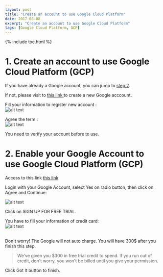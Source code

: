 ```yaml
---
layout: post
title: "Create an account to use Google Cloud Platform"
date: 2017-08-08
excerpt: "Create an account to use Google Cloud Platform"
tags: [Google Cloud Platform, GCP]
---
```


{% include toc.html %}

# 1. Create an account to use Google Cloud Platform (GCP) 

If you have already a Google account, you can jump to [step 2](https://lequanglong.github.io/create-google-cloud-platform/#2-enable-your-google-account-to-use-google-cloud-platform-gcp).

If not, please visit to  [this link ](https://accounts.google.com/SignUp?hl=en) to create a new Google acccount.

Fill your information to register new account : <br>
![alt text](https://farm5.staticflickr.com/4409/36325283152_2f93e0b54e_o.jpg "Fill your information to register new account")

Agree the term : <br>
![alt text](https://farm5.staticflickr.com/4365/36096551520_4fccbb1dea_o.jpg "Agree the term")

You need to verify your account before to use.

# 2. Enable your Google Account to use Google Cloud Platform (GCP) 

Access to this link [this link](http://console.cloud.google.com)

Login with your Google Account, select Yes on radio button, then click on Agree and Continue: <br>

![alt text](https://farm5.staticflickr.com/4372/36356121721_fa723f513b_o.jpg "Sign up for free trial to use GCP")

Click on SIGN UP FOR FREE TRIAL.

 You have to fill your information of credit card: <br>
 ![alt text](https://farm5.staticflickr.com/4420/36096552250_47f1549f3e_o.jpg "Accep the term")

 <br>
 Don't worry! The Google will not auto charge. 
 You will have 300$ after you finish this step.

 > We've given you $300 in free trial credit to spend. If you run out of credit, don't worry, you won't be billed until you give your permission.

Click Got It button to finish.

